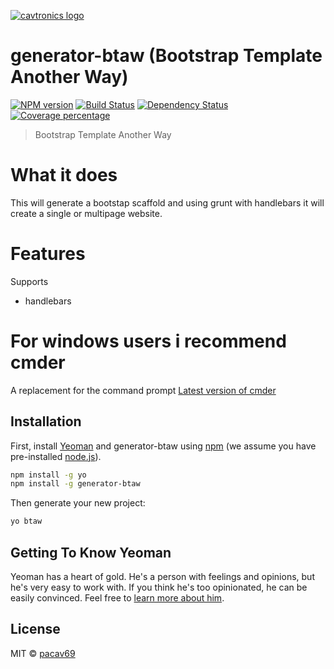[![cavtronics logo](https://cldup.com/BhJv2ZU0rj.jpg)](http://www.cavtronics.com "cavtronics")
# generator-btaw (Bootstrap Template Another Way)  
[![NPM version][npm-image]][npm-url] [![Build Status][travis-image]][travis-url] [![Dependency Status][daviddm-image]][daviddm-url] [![Coverage percentage][coveralls-image]][coveralls-url]

> Bootstrap Template Another Way
# What it does

This will generate a bootstap scaffold and using grunt with handlebars it will create a single or multipage website.

# Features
Supports 


- handlebars

# For windows users i recommend cmder 
A replacement for the command prompt
[Latest version of cmder](https://github.com/bliker/cmder/releases/tag/v1.2)

## Installation

First, install [Yeoman](http://yeoman.io) and generator-btaw using [npm](https://www.npmjs.com/) (we assume you have pre-installed [node.js](https://nodejs.org/)).

```bash
npm install -g yo
npm install -g generator-btaw
```

Then generate your new project:

```bash
yo btaw
```

## Getting To Know Yeoman

Yeoman has a heart of gold. He&#39;s a person with feelings and opinions, but he&#39;s very easy to work with. If you think he&#39;s too opinionated, he can be easily convinced. Feel free to [learn more about him](http://yeoman.io/).

## License

MIT © [pacav69]()

[npm-image]: https://badge.fury.io/js/generator-btaw.svg
[npm-url]: https://npmjs.org/package/generator-btaw
[travis-image]: https://travis-ci.org/pacav69/btaw.svg?branch=master
[travis-url]: https://travis-ci.org/pacav69/btaw
[daviddm-image]: https://david-dm.org/pacav69/generator-btaw.svg?theme=shields.io
[daviddm-url]: https://david-dm.org/pacav69/generator-btaw
[coveralls-image]: https://coveralls.io/repos/pacav69/generator-btaw/badge.svg
[coveralls-url]: https://coveralls.io/r/pacav69/generator-btaw
